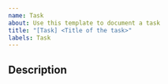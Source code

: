 ```yaml
---
name: Task
about: Use this template to document a task
title: "[Task] <Title of the task>"
labels: Task
---
```

## Description


